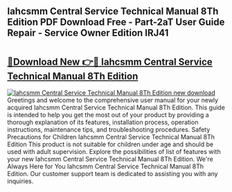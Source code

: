 ## Iahcsmm Central Service Technical Manual 8Th Edition PDF Download Free - Part-2aT User Guide Repair - Service Owner Edition IRJ41

# <h2><a href="http://bc14311.oget.top/?id=Iahcsmm+Central+Service+Technical+Manual+8Th+Edition">🔗Download New 👉🔴 Iahcsmm Central Service Technical Manual 8Th Edition</a></h2>

[![Iahcsmm Central Service Technical Manual 8Th Edition new download](https://i.imgur.com/5g1atiW.png)](http://bc14311.oget.top/?id=Iahcsmm+Central+Service+Technical+Manual+8Th+Edition)
Greetings and welcome to the comprehensive user manual for your newly acquired Iahcsmm Central Service Technical Manual 8Th Edition. This guide is intended to help you get the most out of your product by providing a thorough explanation of its features, installation process, operation instructions, maintenance tips, and troubleshooting procedures. Safety Precautions for Children Iahcsmm Central Service Technical Manual 8Th Edition This product is not suitable for children under age and should be used with adult supervision. Explore the possibilities of list of features with your new Iahcsmm Central Service Technical Manual 8Th Edition. We're Always Here for You Iahcsmm Central Service Technical Manual 8Th Edition. Our customer support team is dedicated to assisting you with any inquiries.
